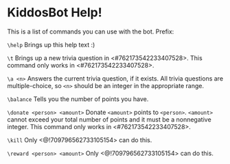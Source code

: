 # KiddosBot Help!

This is a list of commands you can use with the bot.
Prefix: <prefix>

`\help`
Brings up this help text :)

`\t`
Brings up a new trivia question in <#762173542233407528>. This command only works in <#762173542233407528>.

`\a <n>`
Answers the current trivia question, if it exists. All trivia questions are multiple-choice, so `<n>` should be an integer in the appropriate range.

`\balance`
Tells you the number of points you have.

`\donate <person> <amount>`
Donate `<amount>` points to `<person>`.
 `<amount>` cannot exceed your total number of points and it must be a nonnegative integer. This command only works in <#762173542233407528>.

`\kill`
Only <@!709796562733105154> can do this.

`\reward <person> <amount>`
Only <@!709796562733105154> can do this.